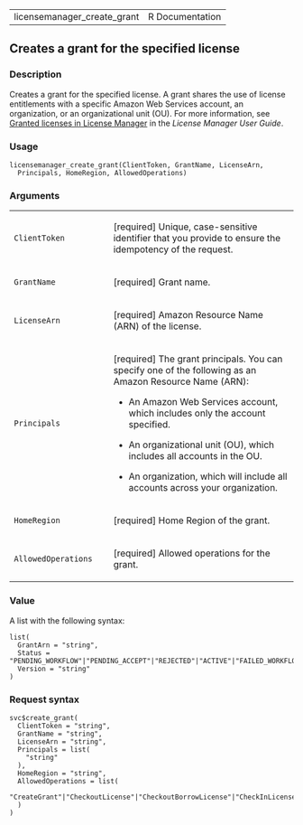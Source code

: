 <table style="width: 100%;">
<tbody>
<tr class="odd">
<td>licensemanager_create_grant</td>
<td style="text-align: right;">R Documentation</td>
</tr>
</tbody>
</table>

## Creates a grant for the specified license

### Description

Creates a grant for the specified license. A grant shares the use of
license entitlements with a specific Amazon Web Services account, an
organization, or an organizational unit (OU). For more information, see
[Granted licenses in License
Manager](https://docs.aws.amazon.com/license-manager/latest/userguide/granted-licenses.html)
in the *License Manager User Guide*.

### Usage

    licensemanager_create_grant(ClientToken, GrantName, LicenseArn,
      Principals, HomeRegion, AllowedOperations)

### Arguments

<table>
<colgroup>
<col style="width: 35%" />
<col style="width: 65%" />
</colgroup>
<tbody>
<tr class="odd">
<td><code
id="licensemanager_create_grant_:_ClientToken">ClientToken</code></td>
<td><p>[required] Unique, case-sensitive identifier that you provide to
ensure the idempotency of the request.</p></td>
</tr>
<tr class="even">
<td><code
id="licensemanager_create_grant_:_GrantName">GrantName</code></td>
<td><p>[required] Grant name.</p></td>
</tr>
<tr class="odd">
<td><code
id="licensemanager_create_grant_:_LicenseArn">LicenseArn</code></td>
<td><p>[required] Amazon Resource Name (ARN) of the license.</p></td>
</tr>
<tr class="even">
<td><code
id="licensemanager_create_grant_:_Principals">Principals</code></td>
<td><p>[required] The grant principals. You can specify one of the
following as an Amazon Resource Name (ARN):</p>
<ul>
<li><p>An Amazon Web Services account, which includes only the account
specified.</p></li>
<li><p>An organizational unit (OU), which includes all accounts in the
OU.</p></li>
<li><p>An organization, which will include all accounts across your
organization.</p></li>
</ul></td>
</tr>
<tr class="odd">
<td><code
id="licensemanager_create_grant_:_HomeRegion">HomeRegion</code></td>
<td><p>[required] Home Region of the grant.</p></td>
</tr>
<tr class="even">
<td><code
id="licensemanager_create_grant_:_AllowedOperations">AllowedOperations</code></td>
<td><p>[required] Allowed operations for the grant.</p></td>
</tr>
</tbody>
</table>

### Value

A list with the following syntax:

    list(
      GrantArn = "string",
      Status = "PENDING_WORKFLOW"|"PENDING_ACCEPT"|"REJECTED"|"ACTIVE"|"FAILED_WORKFLOW"|"DELETED"|"PENDING_DELETE"|"DISABLED"|"WORKFLOW_COMPLETED",
      Version = "string"
    )

### Request syntax

    svc$create_grant(
      ClientToken = "string",
      GrantName = "string",
      LicenseArn = "string",
      Principals = list(
        "string"
      ),
      HomeRegion = "string",
      AllowedOperations = list(
        "CreateGrant"|"CheckoutLicense"|"CheckoutBorrowLicense"|"CheckInLicense"|"ExtendConsumptionLicense"|"ListPurchasedLicenses"|"CreateToken"
      )
    )
